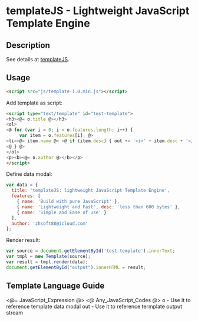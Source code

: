 # templateJS - Lightweight JavaScript Template Engine

## Description
See details at [templateJS](http://zhuatang.com/templateJS.jsp).

## Usage

```html
<script src="js/template-1.0.min.js"></script>
```

Add template as script:

```html
<script type="text/template" id="test-template">
<h3><@= o.title @></h3>
<ol>
<@ for (var i = 0; i < o.features.length; i++) {
     var item = o.features[i]; @>
<li><@= item.name @> <@ if (item.desc) { out += '<i>' + item.desc + '</i>'; } @></li>
<@ } @>
</ol>
<p><b><@= o.author @></b></p>
</script>
```

Define data modal:

```js
var data = { 
  title: 'templateJS: lightweight JavaScript Template Engine',
  features: [
    { name: 'Build with pure JavaScript' },
    { name: 'Lightweight and Fast', desc: 'less than 600 bytes' },
    { name: 'Simple and Ease of use' }
  ],
  author: 'zhsoft88@icloud.com'
};
```

Render result:

```js
var source = document.getElementById('test-template').innerText;
var tmpl = new Template(source);
var result = tmpl.render(data);
document.getElementById("output").innerHTML = result;
```

## Template Language Guide

<@= JavaScript_Expression @>
<@ Any_JavaScript_Codes @>
o - Use it to reference template data modal
out - Use it to reference termplate output stream

